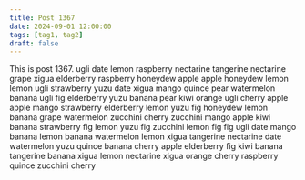 ```yaml
---
title: Post 1367
date: 2024-09-01 12:00:00
tags: [tag1, tag2]
draft: false
---
```

This is post 1367.
ugli
date
lemon
raspberry
nectarine
tangerine
nectarine
grape
xigua
elderberry
raspberry
honeydew
apple
apple
honeydew
lemon
lemon
ugli
strawberry
yuzu
date
xigua
mango
quince
pear
watermelon
banana
ugli
fig
elderberry
yuzu
banana
pear
kiwi
orange
ugli
cherry
apple
apple
mango
strawberry
elderberry
lemon
yuzu
fig
honeydew
lemon
banana
grape
watermelon
zucchini
cherry
zucchini
mango
apple
kiwi
banana
strawberry
fig
lemon
yuzu
fig
zucchini
lemon
fig
fig
ugli
date
mango
banana
lemon
banana
watermelon
lemon
xigua
tangerine
nectarine
date
watermelon
yuzu
quince
banana
cherry
apple
elderberry
fig
kiwi
banana
tangerine
banana
xigua
lemon
nectarine
xigua
orange
cherry
raspberry
quince
zucchini
cherry
